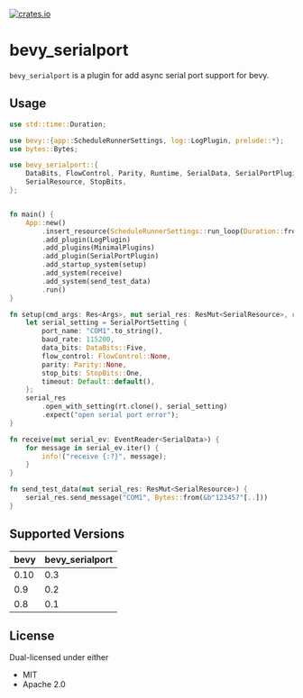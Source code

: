 [![crates.io](https://img.shields.io/crates/v/bevy_serialport)](https://crates.io/crates/bevy_serialport)

# bevy_serialport
`bevy_serialport` is a plugin for add async serial port support for bevy.

## Usage

``` rust
use std::time::Duration;

use bevy::{app::ScheduleRunnerSettings, log::LogPlugin, prelude::*};
use bytes::Bytes;

use bevy_serialport::{
    DataBits, FlowControl, Parity, Runtime, SerialData, SerialPortPlugin, SerialPortSetting,
    SerialResource, StopBits,
};


fn main() {
    App::new()
        .insert_resource(ScheduleRunnerSettings::run_loop(Duration::from_millis(10)))
        .add_plugin(LogPlugin)
        .add_plugins(MinimalPlugins)
        .add_plugin(SerialPortPlugin)
        .add_startup_system(setup)
        .add_system(receive)
        .add_system(send_test_data)
        .run()
}

fn setup(cmd_args: Res<Args>, mut serial_res: ResMut<SerialResource>, rt: Res<Runtime>) {
    let serial_setting = SerialPortSetting {
        port_name: "COM1".to_string(),
        baud_rate: 115200,
        data_bits: DataBits::Five,
        flow_control: FlowControl::None,
        parity: Parity::None,
        stop_bits: StopBits::One,
        timeout: Default::default(),
    };
    serial_res
        .open_with_setting(rt.clone(), serial_setting)
        .expect("open serial port error");
}

fn receive(mut serial_ev: EventReader<SerialData>) {
    for message in serial_ev.iter() {
        info!("receive {:?}", message);
    }
}

fn send_test_data(mut serial_res: ResMut<SerialResource>) {
    serial_res.send_message("COM1", Bytes::from(&b"123457"[..]))
}

```


## Supported Versions

| bevy | bevy_serialport |
|------|-----------------|
| 0.10 | 0.3             |
| 0.9  | 0.2             |
| 0.8  | 0.1             |

## License

Dual-licensed under either

- MIT
- Apache 2.0